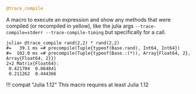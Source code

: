 ```julia
@trace_compile
```

A macro to execute an expression and show any methods that were compiled (or recompiled in yellow), like the julia args `--trace-compile=stderr --trace-compile-timing` but specifically for a call.

```julia-repl
julia> @trace_compile rand(2,2) * rand(2,2)
#=   39.1 ms =# precompile(Tuple{typeof(Base.rand), Int64, Int64})
#=  102.0 ms =# precompile(Tuple{typeof(Base.:(*)), Array{Float64, 2}, Array{Float64, 2}})
2×2 Matrix{Float64}:
 0.421704  0.864841
 0.211262  0.444366
```

!!! compat "Julia 1.12"
    This macro requires at least Julia 1.12

